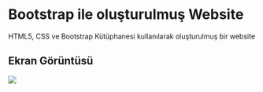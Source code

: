 <h1>Bootstrap ile oluşturulmuş Website</h1>

HTML5, CSS ve Bootstrap Kütüphanesi kullanılarak oluşturulmuş bir website 

<h2>Ekran Görüntüsü</h2>

![](ekran.gif)
